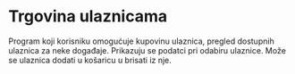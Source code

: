 # Trgovina ulaznicama
Program koji korisniku omogućuje kupovinu ulaznica, pregled dostupnih ulaznica za neke događaje. Prikazuju se podatci pri odabiru ulaznice. Može se ulaznica dodati u košaricu u brisati iz nje.
